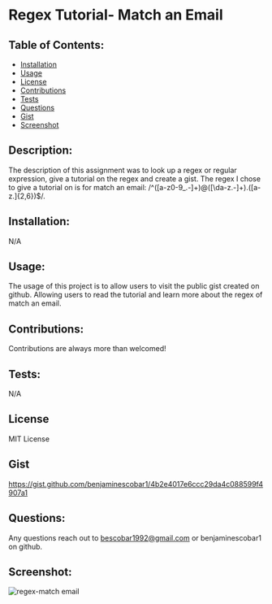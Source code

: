   # Regex Tutorial- Match an Email

  ## Table of Contents:
  - [Installation](#installation)
  - [Usage](#usage)
  - [License](#license)
  - [Contributions](#Contributions)
  - [Tests](#tests)
  - [Questions](#questions)
  - [Gist](#Gist)
  - [Screenshot](#Screenshot)


  ## Description:
  The description of this assignment was to look up a regex or regular expression, give a tutorial on the regex and create a gist. The regex I chose to give a tutorial on is for match an email: 
  /^([a-z0-9_\.-]+)@([\da-z\.-]+)\.([a-z\.]{2,6})$/.


  ## Installation:
  N/A

  ## Usage:
  The usage of this project is to allow users to visit the public gist created on github. Allowing users to read the tutorial and learn more about the regex of match an email.

  ## Contributions:
  Contributions are always more than welcomed!

  ## Tests:
  N/A

  ## License
  MIT License

  ## Gist
  https://gist.github.com/benjaminescobar1/4b2e4017e6ccc29da4c088599f4907a1

  ## Questions:
  Any questions reach out to bescobar1992@gmail.com or benjaminescobar1 on github.

  ## Screenshot:
  ![regex-match email](https://github.com/benjaminescobar1/Regex-Tutorial/assets/135399618/5a659da3-6e94-42a0-80f3-c7f8d41e6708)

  
